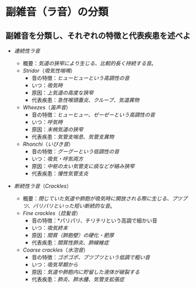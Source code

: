 # 副雑音（ラ音）の分類
## 副雑音を分類し、それぞれの特徴と代表疾患を述べよ
- *連続性ラ音*
	- 概要：*気道の狭窄により生じる、比較的長く持続する音*。
    - *Stridor*（*吸気性喘鳴*）
        - 音の特徴：*ヒューヒューという高調性の音*
        - いつ：*吸気時*
        - 原因：*上気道の高度な狭窄*
        - 代表疾患：*急性喉頭蓋炎*、*クループ*、*気道異物*
    - *Wheezes*（*笛声音*）
        - 音の特徴：*ヒューヒュー、ゼーゼーという高調性の音*
        - いつ：*呼気時*
        - 原因：*末梢気道の狭窄*
        - 代表疾患：*気管支喘息*、*気管支異物*
    - *Rhonchi*（*いびき音*）
        - 音の特徴：*グーグーという低調性の音*
        - いつ：*吸気・呼気両方*
        - 原因：*中枢の太い気管支に痰などが絡み狭窄*
        - 代表疾患：*慢性気管支炎*

- *断続性ラ音*（*Crackles*）
    - 概要：*閉じていた気道や肺胞が吸気時に開放される際に生じる、プツプツ、バリバリといった短い断続的な音*。
    - *Fine crackles*（*捻髪音*）
        - 音の特徴：*パリパリ、チリチリという高調で細かい音
        - いつ：*吸気終末*
        - 原因：*間質（肺胞壁）の硬化・肥厚*
        - 代表疾患：*間質性肺炎*、*肺線維症*
    - *Coarse crackles*（*水泡音*）
        - 音の特徴：*ゴポゴポ、ブツブツという低調で粗い音*
        - いつ：*吸気早期から*
        - 原因：*気道や肺胞内に貯留した液体が破裂する*
        - 代表疾患：*肺炎*、*肺水腫*、*気管支拡張症*